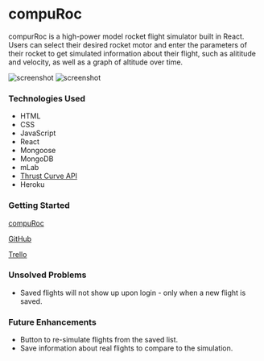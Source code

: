 # compuRoc
  compurRoc is a high-power model rocket flight simulator built in React. Users can select their desired rocket motor and enter the parameters of their rocket to get simulated information about their flight, such as alititude and velocity, as well as a graph of altitude over time.

  ![screenshot](https://i.imgur.com/54yOVRe.png)
  ![screenshot](https://i.imgur.com/QXK4tYx.png)

  ### Technologies Used
  - HTML
  - CSS
  - JavaScript
  - React
  - Mongoose
  - MongoDB
  - mLab
  - [Thrust Curve API](http://www.thrustcurve.org/searchapi.shtml)
  - Heroku

  ### Getting Started
  [compuRoc](https://compuroc.herokuapp.com/)

  [GitHub](https://github.com/lyzengar/compuroc)

  [Trello]()

  ### Unsolved Problems
  - Saved flights will not show up upon login - only when a new flight is saved.

  ### Future Enhancements
  - Button to re-simulate flights from the saved list.
  - Save information about real flights to compare to the simulation.
